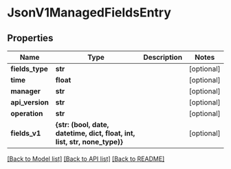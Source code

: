 # JsonV1ManagedFieldsEntry


## Properties
Name | Type | Description | Notes
------------ | ------------- | ------------- | -------------
**fields_type** | **str** |  | [optional] 
**time** | **float** |  | [optional] 
**manager** | **str** |  | [optional] 
**api_version** | **str** |  | [optional] 
**operation** | **str** |  | [optional] 
**fields_v1** | **{str: (bool, date, datetime, dict, float, int, list, str, none_type)}** |  | [optional] 

[[Back to Model list]](../README.md#documentation-for-models) [[Back to API list]](../README.md#documentation-for-api-endpoints) [[Back to README]](../README.md)


